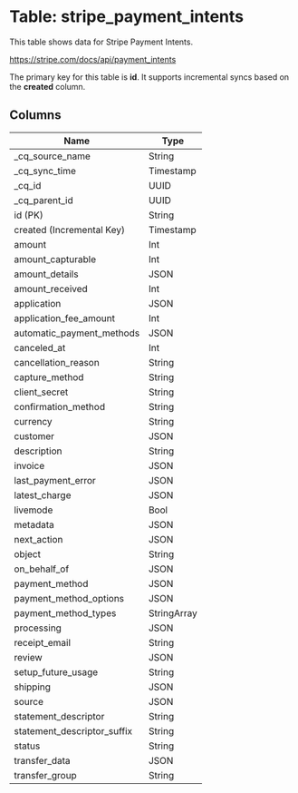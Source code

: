 # Table: stripe_payment_intents

This table shows data for Stripe Payment Intents.

https://stripe.com/docs/api/payment_intents

The primary key for this table is **id**.
It supports incremental syncs based on the **created** column.

## Columns

| Name          | Type          |
| ------------- | ------------- |
|_cq_source_name|String|
|_cq_sync_time|Timestamp|
|_cq_id|UUID|
|_cq_parent_id|UUID|
|id (PK)|String|
|created (Incremental Key)|Timestamp|
|amount|Int|
|amount_capturable|Int|
|amount_details|JSON|
|amount_received|Int|
|application|JSON|
|application_fee_amount|Int|
|automatic_payment_methods|JSON|
|canceled_at|Int|
|cancellation_reason|String|
|capture_method|String|
|client_secret|String|
|confirmation_method|String|
|currency|String|
|customer|JSON|
|description|String|
|invoice|JSON|
|last_payment_error|JSON|
|latest_charge|JSON|
|livemode|Bool|
|metadata|JSON|
|next_action|JSON|
|object|String|
|on_behalf_of|JSON|
|payment_method|JSON|
|payment_method_options|JSON|
|payment_method_types|StringArray|
|processing|JSON|
|receipt_email|String|
|review|JSON|
|setup_future_usage|String|
|shipping|JSON|
|source|JSON|
|statement_descriptor|String|
|statement_descriptor_suffix|String|
|status|String|
|transfer_data|JSON|
|transfer_group|String|